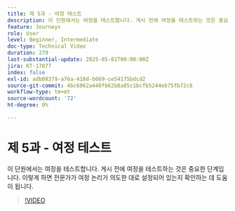 ```yaml
---
title: 제 5과 - 여정 테스트
description: 이 단원에서는 여정을 테스트합니다. 게시 전에 여정을 테스트하는 것은 중요한 단계입니다. 이렇게 하면 전문가가 여정 논리가 의도한 대로 설정되어 있는지 확인하는 데 도움이 됩니다.
feature: Journeys
role: User
level: Beginner, Intermediate
doc-type: Technical Video
duration: 279
last-substantial-update: 2025-05-01T00:00:00Z
jira: KT-17877
index: false
exl-id: adb08379-a76a-418d-b669-ce54175bdcd2
source-git-commit: 4bc6062a440fb62b8a05c1bcfb5244eb75fb72c8
workflow-type: tm+mt
source-wordcount: '72'
ht-degree: 0%

---
```


# 제 5과 - 여정 테스트

이 단원에서는 여정을 테스트합니다. 게시 전에 여정을 테스트하는 것은 중요한 단계입니다. 이렇게 하면 전문가가 여정 논리가 의도한 대로 설정되어 있는지 확인하는 데 도움이 됩니다.

>[!VIDEO](https://video.tv.adobe.com/v/3457930/?learn=on&enablevpops)
